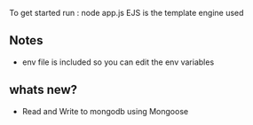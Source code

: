 To get started run : node app.js
EJS is the template engine used 


## Notes
- env file is included so you can edit the env variables

## whats new?
 - Read and Write to mongodb using Mongoose